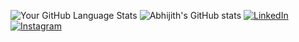 ![Your GitHub Language Stats](https://github-readme-stats.vercel.app/api/top-langs/?username=Abhijith7711&layout=compact)
![Abhijith's GitHub stats](https://github-readme-stats.vercel.app/api?username=Abhijith7711&show_icons=true&theme=radical)
[![LinkedIn](https://img.shields.io/badge/LinkedIn-0077B5?style=for-the-badge&logo=linkedin&logoColor=white)](https://www.linkedin.com/in/Abhijithm7711)
[![Instagram](https://img.shields.io/badge/Instagram-E4405F?style=for-the-badge&logo=instagram&logoColor=white)](https://www.instagram.com/abhii.__._)


